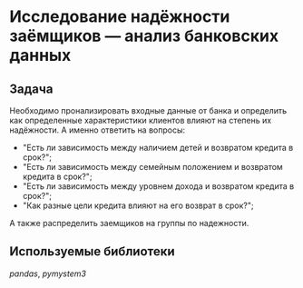# Исследование надёжности заёмщиков — анализ банковских данных

## Задача

Необходимо пронализировать входные данные от банка и определить как определенные характеристики клиентов влияют на степень их надёжности. А именно ответить на вопросы:
- "Есть ли зависимость между наличием детей и возвратом кредита в срок?";
- "Есть ли зависимость между семейным положением и возвратом кредита в срок?";
- "Есть ли зависимость между уровнем дохода и возвратом кредита в срок?";
- "Как разные цели кредита влияют на его возврат в срок?";

А также распределить заемщиков на группы по надежности. 

## Используемые библиотеки
*pandas*, *pymystem3*
